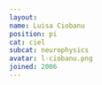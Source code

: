 ```yaml
---
layout:
name: Luisa Ciobanu
position: pi
cat: ciel
subcat: neurophysics
avatar: l-ciobanu.png
joined: 2006
---
```

